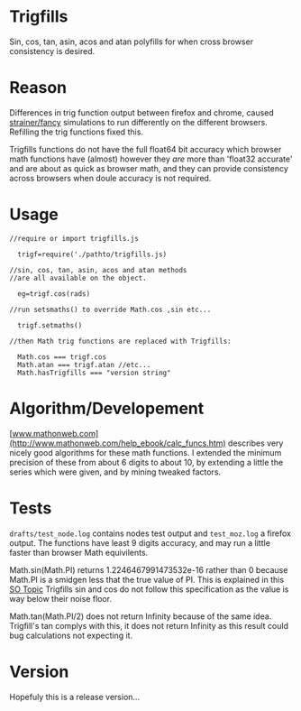 Trigfills
=========

Sin, cos, tan, asin, acos and atan polyfills for when cross browser consistency is desired.

Reason
======
Differences in trig function output between firefox and chrome, caused [strainer/fancy](github.com/strainer/fancy) simulations to run differently on the different browsers. Refilling the trig functions fixed this. 

Trigfills functions do not have the full float64 bit accuracy which browser math functions have (almost) however they *are* more than 'float32 accurate' and are about as quick as browser math, and they can provide consistency across browsers when doule accuracy is not required.

Usage
=======
```
//require or import trigfills.js
  
  trigf=require('./pathto/trigfills.js)

//sin, cos, tan, asin, acos and atan methods
//are all available on the object.

  eg=trigf.cos(rads)

//run setsmaths() to override Math.cos ,sin etc...

  trigf.setmaths() 

//then Math trig functions are replaced with Trigfills:

  Math.cos === trigf.cos
  Math.atan === trigf.atan //etc... 
  Math.hasTrigfills === "version string"

```

Algorithm/Developement
======================
[www.mathonweb.com](http://www.mathonweb.com/help_ebook/calc_funcs.htm) describes very nicely good algorithms for these math functions. I extended the minimum precision of these from about 6 digits to about 10, by extending a little the series which were given, and by mining tweaked factors.


Tests
=====
`drafts/test_node.log` contains nodes test output and `test_moz.log` a firefox output.  The functions have least 9 digits accuracy, and may run a little faster than browser Math equivilents.  

Math.sin(Math.PI) returns 1.2246467991473532e-16 rather than 0 because Math.PI is a smidgen less that the true value of PI. This is explained in this [SO Topic](http://stackoverflow.com/questions/38295501/is-there-special-significance-to-16331239353195370-0) Trigfills sin and cos do not follow this specification as the value is way below their noise floor.

Math.tan(Math.PI/2) does not return Infinity because of the same idea. Trigfill's tan complys with this, it does not return Infinity as this result could bug calculations not expecting it. 


Version
=======
Hopefuly this is a release version...